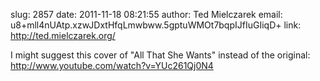 slug:    2857
date:    2011-11-18 08:21:55
author:  Ted Mielczarek
email:   u8+mll4nUAtp.xzwJDxtHfqLmwbww.5gptuWMOt7bqpIJfIuGIiqD+
link:     http://ted.mielczarek.org/

I might suggest this cover of "All That She Wants" instead of the original:
<a rel="nofollow" href="http://www.youtube.com/watch?v=YUc261Qj0N4">http://www.youtube.com/watch?v=YUc261Qj0N4</a>
